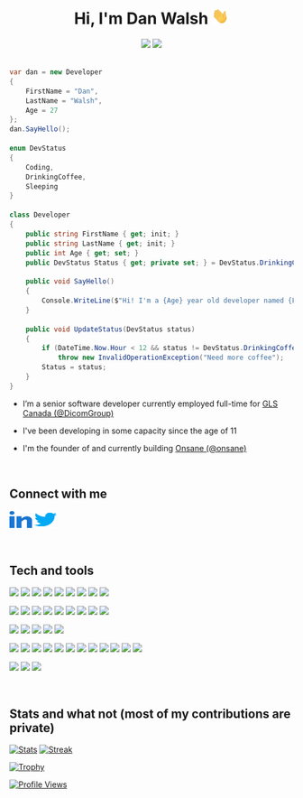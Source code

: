 <h1 align="center">
  Hi, I'm Dan Walsh <img  src="https://raw.githubusercontent.com/danjrwalsh/danjrwalsh/main/assets/wave.gif" width="30px" />
</h1>

<div align="center">
    <img src="https://forthebadge.com/images/badges/powered-by-coffee.svg" />
    <img src="https://forthebadge.com/images/badges/contains-technical-debt.svg" />
</div>

<br>

```csharp
var dan = new Developer
{
    FirstName = "Dan",
    LastName = "Walsh",
    Age = 27
};
dan.SayHello();

enum DevStatus
{
    Coding,
    DrinkingCoffee,
    Sleeping
}

class Developer
{
    public string FirstName { get; init; }
    public string LastName { get; init; }
    public int Age { get; set; }
    public DevStatus Status { get; private set; } = DevStatus.DrinkingCoffee;

    public void SayHello()
    {
        Console.WriteLine($"Hi! I'm a {Age} year old developer named {FirstName} {LastName} and I'm currently {Status}");
    }

    public void UpdateStatus(DevStatus status)
    {
        if (DateTime.Now.Hour < 12 && status != DevStatus.DrinkingCoffee)
            throw new InvalidOperationException("Need more coffee");
        Status = status;
    }
}
```

- I’m a senior software developer currently employed full-time for [GLS Canada (@DicomGroup)](https://github.com/DicomGroup)

- I've been developing in some capacity since the age of 11

- I'm the founder of and currently building [Onsane (@onsane)](https://github.com/onsane)

<br>

## Connect with me

<a href="https://www.linkedin.com/in/danjrwalsh/" target="blank"><img src="https://raw.githubusercontent.com/danjrwalsh/danjrwalsh/main/assets/linkedin.svg" alt="LinkedIn" height="30" width="40" /></a> 
 <a href="https://twitter.com/danjrwalsh" target="blank"><img src="https://raw.githubusercontent.com/danjrwalsh/danjrwalsh/main/assets/twitter.svg" alt="Twitter" height="30" width="40" /></a>

<br>

## Tech and tools

![](https://img.shields.io/badge/Lang-C_Sharp-informational?style=flat&logo=csharp&logoColor=white&color=9b4993)
![](https://img.shields.io/badge/Lang-Java-informational?style=flat&logo=java&logoColor=white&color=5382a1)
![](https://img.shields.io/badge/Lang-JavaScript-informational?style=flat&logo=javascript&logoColor=white&color=fcdc00)
![](https://img.shields.io/badge/Lang-TypeScript-informational?style=flat&logo=typescript&logoColor=white&color=3178c6)
![](https://img.shields.io/badge/Lang-Rust-informational?style=flat&logo=rust&logoColor=white&color=black)
![](https://img.shields.io/badge/Lang-C++-informational?style=flat&logo=cplusplus&logoColor=white&color=00599C)
![](https://img.shields.io/badge/Lang-PHP-informational?style=flat&logo=php&logoColor=white&color=8892bf)
![](https://img.shields.io/badge/Lang-HTML5-informational?style=flat&logo=html5&logoColor=white&color=e54c21)
![](https://img.shields.io/badge/Lang-CSS3-informational?style=flat&logo=css3&logoColor=white&color=1572B6)

![](https://img.shields.io/badge/Lib-Vue-informational?style=flat&logo=vuedotjs&logoColor=white&color=4FC08D)
![](https://img.shields.io/badge/Lib-Angular-informational?style=flat&logo=angular&logoColor=white&color=DD0031)
![](https://img.shields.io/badge/Lib-React-informational?style=flat&logo=react&logoColor=white&color=61DAFB)
![](https://img.shields.io/badge/Lib-Svelte-informational?style=flat&logo=svelte&logoColor=white&color=FF3E00)
![](https://img.shields.io/badge/FW-ASP.NET-informational?style=flat&logo=dotnet&logoColor=white&color=512BD4)
![](https://img.shields.io/badge/FW-Blazor-informational?style=flat&logo=blazor&logoColor=white&color=512BD4)
![](https://img.shields.io/badge/FW-Nuxt.js-informational?style=flat&logo=nuxtdotjs&logoColor=white&color=00DC82)
![](https://img.shields.io/badge/FW-NestJS-informational?style=flat&logo=nestjs&logoColor=white&color=E0234E)
![](https://img.shields.io/badge/FW-Xamarin-informational?style=flat&logo=xamarin&logoColor=white&color=3498DB)

![](https://img.shields.io/badge/DB-MSSQL-informational?style=flat&logo=microsoftsqlserver&logoColor=white&color=CC2927)
![](https://img.shields.io/badge/DB-MySQL-informational?style=flat&logo=mysql&logoColor=white&color=4479A1)
![](https://img.shields.io/badge/DB-PostgreSQL-informational?style=flat&logo=postgresql&logoColor=white&color=4169E1)
![](https://img.shields.io/badge/DB-MongoDB-informational?style=flat&logo=mongodb&logoColor=white&color=47A248)
![](https://img.shields.io/badge/DB-Redis-informational?style=flat&logo=redis&logoColor=white&color=DC382D)

![](https://img.shields.io/badge/Cloud-Azure-informational?style=flat&logo=microsoftazure&logoColor=white&color=0078D4)
![](https://img.shields.io/badge/Cloud-AWS-informational?style=flat&logo=amazonaws&logoColor=white&color=232F3E)
![](https://img.shields.io/badge/Cloud-GCP-informational?style=flat&logo=googlecloud&logoColor=white&color=4285F4)
![](https://img.shields.io/badge/Cloud-DigitalOcean-informational?style=flat&logo=digitalocean&logoColor=white&color=0080FF)
![](https://img.shields.io/badge/Git-GitHub-informational?style=flat&logo=github&logoColor=white&color=181717)
![](https://img.shields.io/badge/Git-Azure_DevOps-informational?style=flat&logo=azuredevops&logoColor=white&color=0078D7)
![](https://img.shields.io/badge/Git-GitLab-informational?style=flat&logo=gitlab&logoColor=white&color=FCA121)
![](https://img.shields.io/badge/Git-Bitbucket-informational?style=flat&logo=bitbucket&logoColor=white&color=0052CC)
![](https://img.shields.io/badge/CI-GitHub_Actions-informational?style=flat&logo=githubactions&logoColor=white&color=2088FF)
![](https://img.shields.io/badge/CI-Azure_Pipelines-informational?style=flat&logo=azurepipelines&logoColor=white&color=2560E0)
![](https://img.shields.io/badge/PM-Jira-informational?style=flat&logo=jirasoftware&logoColor=white&color=0052CC)
![](https://img.shields.io/badge/PM-Trello-informational?style=flat&logo=trello&logoColor=white&color=0052CC)

![](https://img.shields.io/badge/Eng-Unity-informational?style=flat&logo=unity&logoColor=white&color=ffffff)
![](https://img.shields.io/badge/Eng-Unreal-informational?style=flat&logo=unrealengine&logoColor=white&color=0E1128)
![](https://img.shields.io/badge/Eng-Godot-informational?style=flat&logo=godotengine&logoColor=white&color=478CBF)

<br>

## Stats and what not (most of my contributions are private)

[![Stats](https://github-readme-stats.vercel.app/api?username=danjrwalsh&count_private=true&theme=nord&show_icons=true&hide_border=true)](https://github.com/anuraghazra/github-readme-stats)
[![Streak](https://github-readme-streak-stats.herokuapp.com?user=danjrwalsh&theme=nord&hide_border=true&date_format=M%20j%5B%2C%20Y%5D)](https://git.io/streak-stats)

[![Trophy](https://github-profile-trophy.vercel.app/?username=danjrwalsh&theme=nord&no-frame=true&rank=-?&margin-w=5&&margin-h=5)](https://github.com/ryo-ma/github-profile-trophy)

[![Profile Views](https://komarev.com/ghpvc/?username=danjrwalsh&style=flat)](https://github.com/antonkomarev/github-profile-views-counter)
